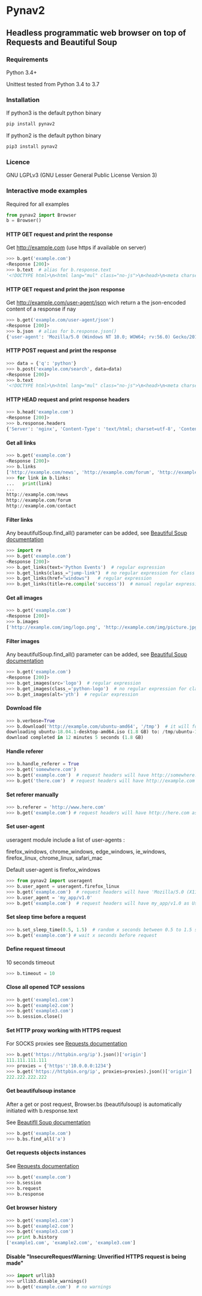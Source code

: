 # Pynav2
## Headless programmatic web browser on top of Requests and Beautiful Soup

### Requirements
Python 3.4+

Unittest tested from Python 3.4 to 3.7

### Installation
If python3 is the default python binary
```bash
pip install pynav2
```
If python2 is the default python binary
```bash
pip3 install pynav2
```
### Licence
GNU LGPLv3 (GNU Lesser General Public License Version 3)

### Interactive mode examples
Required for all examples
```python
from pynav2 import Browser
b = Browser()
```

#### HTTP GET request and print the response
Get http://example.com (use https if available on server)
```python
>>> b.get('example.com')
<Response [200]>
>>> b.text  # alias for b.response.text
'<!DOCTYPE html>\n<html lang="mul" class="no-js">\n<head>\n<meta charset="utf-8">\n<title>example.com</title>...'
```

#### HTTP GET request and print the json response
Get http://example.com/user-agent/json wich return a the json-encoded content of a response if nay
```python
>>> b.get('example.com/user-agent/json')
<Response [200]>
>>> b.json  # alias for b.response.json()
{'user-agent': 'Mozilla/5.0 (Windows NT 10.0; WOW64; rv:56.0) Gecko/20100101 Firefox/56.0'}
```

#### HTTP POST request and print the response
```python
>>> data = {'q': 'python'}
>>> b.post('example.com/search', data=data)
<Response [200]>
>>> b.text
'<!DOCTYPE html>\n<html lang="mul" class="no-js">\n<head>\n<meta charset="utf-8">\n<title>example.com</title>...'
```

#### HTTP HEAD request and print response headers
```python
>>> b.head('example.com')
<Response [200]>
>>> b.response.headers
{'Server': 'nginx', 'Content-Type': 'text/html; charset=utf-8', 'Content-Length': '48842', 'Age': '3154', 'Connection': 'keep-alive'}
```

#### Get all links
```python
>>> b.get('example.com')
<Response [200]>
>>> b.links
['http://example.com/news', 'http://example.com/forum', 'http://example.com/contact']
>>> for link in b.links:
...   print(link)
...
http://example.com/news
http://example.com/forum
http://example.com/contact

```

#### Filter links
Any beautifulSoup.find_all() parameter can be added, see [Beautiful Soup documentation](https://www.crummy.com/software/BeautifulSoup/bs4/doc/)
```python
>>> import re
>>> b.get('example.com')
<Response [200]>
>>> b.get_links(text='Python Events')  # regular expression
>>> b.get_links(class_="jump-link")  # no regular expression for class attribute
>>> b.get_links(href="windows")   # regular expression
>>> b.get_links(title=re.compile('success'))  # manual regular expression
```

#### Get all images
```python
>>> b.get('example.com')
<Response [200]>
>>> b.images
['http://example.com/img/logo.png', 'http://example.com/img/picture.jpg', 'http://there.com/news.gif']
```

#### Filter images
Any beautifulSoup.find_all() parameter can be added, see [Beautiful Soup documentation](https://www.crummy.com/software/BeautifulSoup/bs4/doc/)
```python
>>> b.get('example.com')
<Response [200]>
>>> b.get_images(src='logo')  # regular expression
>>> b.get_images(class_='python-logo')  # no regular expression for class attribute
>>> b.get_images(alt='yth')  # regular expression
```

#### Download file
```python
>>> b.verbose=True
>>> b.download('http://example.com/ubuntu-amd64', '/tmp')  # it will follow redirect and look for headers content-disposition to find filename
downloading ubuntu-18.04.1-desktop-amd64.iso (1.8 GB) to: /tmp/ubuntu-18.04.1-desktop-amd64.iso
download completed in 12 minutes 5 seconds (1.8 GB)

```

####  Handle referer
```python
>>> b.handle_referer = True
>>> b.get('somewhere.com')
>>> b.get('example.com')  # request headers will have http://somewhere.com as referer
>>> b.get('there.com')  # request headers will have http://example.com as referer
```

####  Set referer manually 
```python
>>> b.referer = 'http://www.here.com'
>>> b.get('example.com') # request headers will have http://here.com as referer
```

####  Set user-agent 
useragent module include a list of user-agents :

firefox_windows, chrome_windows, edge_windows, ie_windows, firefox_linux, chrome_linux, safari_mac

Default user-agent is firefox_windows 
```python
>>> from pynav2 import useragent
>>> b.user_agent = useragent.firefox_linux
>>> b.get('example.com')  # request headers will have 'Mozilla/5.0 (X11; Linux x86_64; rv:56.0) Gecko/20100101 Firefox/56.0' as User-Agent
>>> b.user_agent = 'my_app/v1.0'
>>> b.get('example.com')  # request headers will have my_app/v1.0 as User-Agent 
```

#### Set sleep time before a request 
```python
>>> b.set_sleep_time(0.5, 1.5)  # random x seconds between 0.5 to 1.5 seconds and wait x before each request
>>> b.get('example.com') # wait x seconds before request
```

#### Define request timeout
10 seconds timeout
```python
>>> b.timeout = 10
```

#### Close all opened TCP sessions
```python
>>> b.get('example1.com')
>>> b.get('example2.com')
>>> b.get('example3.com')
>>> b.session.close()
```

#### Set HTTP proxy working with HTTPS request
For SOCKS proxies see [Requests documentation](http://docs.python-requests.org/en/master/user/advanced/#socks)
```python
>>> b.get('https://httpbin.org/ip').json()['origin']
111.111.111.111
>>> proxies = {'https':'10.0.0.0:1234'}
>>> b.get('https://httpbin.org/ip', proxies=proxies).json()['origin']
222.222.222.222
```

#### Get beautifulsoup instance
After a get or post request, Browser.bs (beautifulsoup) is automatically initiated with b.response.text

See [Beautifll Soup documentation](https://www.crummy.com/software/BeautifulSoup/bs4/doc/) 
```python
>>> b.get('example.com')
>>> b.bs.find_all('a')
```

#### Get requests objects instances

See [Requests documentation](http://docs.python-requests.org/en/master/) 
```python
>>> b.get('example.com')
>>> b.session
>>> b.request
>>> b.response
```

#### Get browser history
```python
>>> b.get('example1.com')
>>> b.get('example2.com')
>>> b.get('example3.com')
>>> print b.history
['example1.com', 'example2.com', 'example3.com']
```

#### Disable "InsecureRequestWarning: Unverified HTTPS request is being made"
```python
>>> import urllib3
>>> urllib3.disable_warnings()
>>> b.get('example.com')  # no warnings 
```
